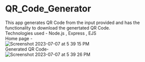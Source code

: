 # QR_Code_Generator

This app generates QR Code from the input provided and has the functionality to download the genertated QR Code.  
Technologies used - Node.js , Express , EJS  
Home page -  
![Screenshot 2023-07-07 at 5 39 15 PM](https://github.com/ujjwal2512/QR_Code_Generator/assets/61770678/656fbeee-fe22-4934-9449-ff43d779feb9)  
Generated QR Code-  
![Screenshot 2023-07-07 at 5 39 26 PM](https://github.com/ujjwal2512/QR_Code_Generator/assets/61770678/08edf862-d85a-48ea-8728-a4d32b8f5d8e)
